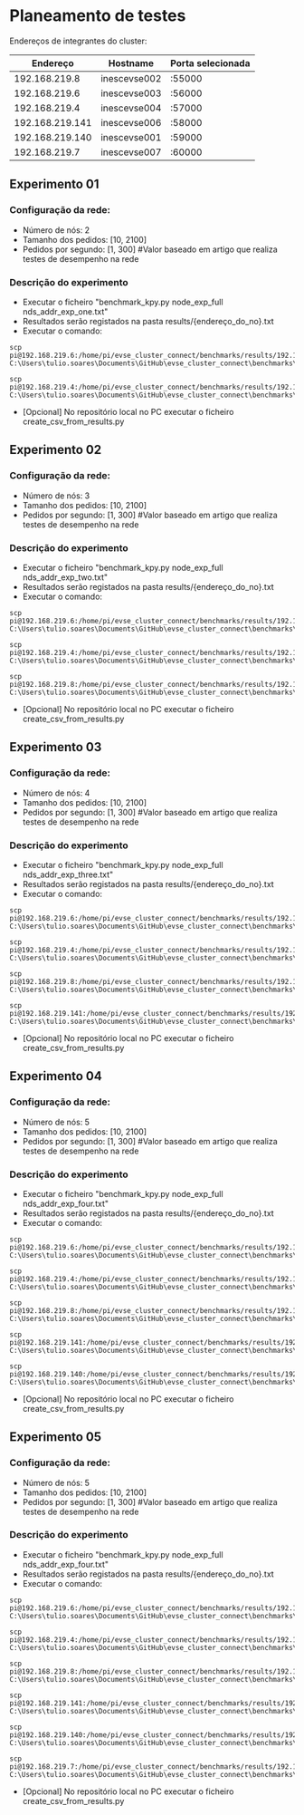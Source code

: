 # Planeamento de testes

Endereços de integrantes do cluster:

| Endereço | Hostname | Porta selecionada |
|----------|----------|-------------------|
| 192.168.219.8 | inescevse002 | :55000 |
| 192.168.219.6 | inescevse003 | :56000 |
| 192.168.219.4 | inescevse004 | :57000 |
| 192.168.219.141 | inescevse006 | :58000 |
| 192.168.219.140 | inescevse001 | :59000 |
| 192.168.219.7 | inescevse007 | :60000 |

## Experimento 01

### Configuração da rede: 
- Número de nós: 2
- Tamanho dos pedidos: [10, 2100]
- Pedidos por segundo: [1, 300] #Valor baseado em artigo que realiza testes de desempenho na rede

### Descrição do experimento
- Executar o ficheiro "benchmark_kpy.py node_exp_full nds_addr_exp_one.txt" 
- Resultados serão registados na pasta results/{endereço_do_no}.txt
- Executar o comando:
~~~~
scp pi@192.168.219.6:/home/pi/evse_cluster_connect/benchmarks/results/192.168.219.6_56000.txt C:\Users\tulio.soares\Documents\GitHub\evse_cluster_connect\benchmarks\results

scp pi@192.168.219.4:/home/pi/evse_cluster_connect/benchmarks/results/192.168.219.4_57000.txt C:\Users\tulio.soares\Documents\GitHub\evse_cluster_connect\benchmarks\results
~~~~
- [Opcional] No repositório local no PC executar o ficheiro create_csv_from_results.py

## Experimento 02

### Configuração da rede: 
- Número de nós: 3
- Tamanho dos pedidos: [10, 2100]
- Pedidos por segundo: [1, 300] #Valor baseado em artigo que realiza testes de desempenho na rede

### Descrição do experimento
- Executar o ficheiro "benchmark_kpy.py node_exp_full nds_addr_exp_two.txt" 
- Resultados serão registados na pasta results/{endereço_do_no}.txt
- Executar o comando:
~~~~
scp pi@192.168.219.6:/home/pi/evse_cluster_connect/benchmarks/results/192.168.219.6_56000.txt C:\Users\tulio.soares\Documents\GitHub\evse_cluster_connect\benchmarks\results

scp pi@192.168.219.4:/home/pi/evse_cluster_connect/benchmarks/results/192.168.219.4_57000.txt C:\Users\tulio.soares\Documents\GitHub\evse_cluster_connect\benchmarks\results

scp pi@192.168.219.8:/home/pi/evse_cluster_connect/benchmarks/results/192.168.219.8_55000.txt C:\Users\tulio.soares\Documents\GitHub\evse_cluster_connect\benchmarks\results

~~~~
- [Opcional] No repositório local no PC executar o ficheiro create_csv_from_results.py

## Experimento 03

### Configuração da rede: 
- Número de nós: 4
- Tamanho dos pedidos: [10, 2100]
- Pedidos por segundo: [1, 300] #Valor baseado em artigo que realiza testes de desempenho na rede

### Descrição do experimento
- Executar o ficheiro "benchmark_kpy.py node_exp_full nds_addr_exp_three.txt" 
- Resultados serão registados na pasta results/{endereço_do_no}.txt
- Executar o comando:
~~~~
scp pi@192.168.219.6:/home/pi/evse_cluster_connect/benchmarks/results/192.168.219.6_56000.txt C:\Users\tulio.soares\Documents\GitHub\evse_cluster_connect\benchmarks\results

scp pi@192.168.219.4:/home/pi/evse_cluster_connect/benchmarks/results/192.168.219.4_57000.txt C:\Users\tulio.soares\Documents\GitHub\evse_cluster_connect\benchmarks\results

scp pi@192.168.219.8:/home/pi/evse_cluster_connect/benchmarks/results/192.168.219.8_55000.txt C:\Users\tulio.soares\Documents\GitHub\evse_cluster_connect\benchmarks\results

scp pi@192.168.219.141:/home/pi/evse_cluster_connect/benchmarks/results/192.168.219.141_58000.txt C:\Users\tulio.soares\Documents\GitHub\evse_cluster_connect\benchmarks\results
~~~~
- [Opcional] No repositório local no PC executar o ficheiro create_csv_from_results.py

## Experimento 04

### Configuração da rede: 
- Número de nós: 5
- Tamanho dos pedidos: [10, 2100]
- Pedidos por segundo: [1, 300] #Valor baseado em artigo que realiza testes de desempenho na rede

### Descrição do experimento
- Executar o ficheiro "benchmark_kpy.py node_exp_full nds_addr_exp_four.txt" 
- Resultados serão registados na pasta results/{endereço_do_no}.txt
- Executar o comando:
~~~~
scp pi@192.168.219.6:/home/pi/evse_cluster_connect/benchmarks/results/192.168.219.6_56000.txt C:\Users\tulio.soares\Documents\GitHub\evse_cluster_connect\benchmarks\results

scp pi@192.168.219.4:/home/pi/evse_cluster_connect/benchmarks/results/192.168.219.4_57000.txt C:\Users\tulio.soares\Documents\GitHub\evse_cluster_connect\benchmarks\results

scp pi@192.168.219.8:/home/pi/evse_cluster_connect/benchmarks/results/192.168.219.8_55000.txt C:\Users\tulio.soares\Documents\GitHub\evse_cluster_connect\benchmarks\results

scp pi@192.168.219.141:/home/pi/evse_cluster_connect/benchmarks/results/192.168.219.141_58000.txt C:\Users\tulio.soares\Documents\GitHub\evse_cluster_connect\benchmarks\results

scp pi@192.168.219.140:/home/pi/evse_cluster_connect/benchmarks/results/192.168.219.140_59000.txt C:\Users\tulio.soares\Documents\GitHub\evse_cluster_connect\benchmarks\results
~~~~
- [Opcional] No repositório local no PC executar o ficheiro create_csv_from_results.py

## Experimento 05

### Configuração da rede: 
- Número de nós: 5
- Tamanho dos pedidos: [10, 2100]
- Pedidos por segundo: [1, 300] #Valor baseado em artigo que realiza testes de desempenho na rede

### Descrição do experimento
- Executar o ficheiro "benchmark_kpy.py node_exp_full nds_addr_exp_four.txt" 
- Resultados serão registados na pasta results/{endereço_do_no}.txt
- Executar o comando:
~~~~
scp pi@192.168.219.6:/home/pi/evse_cluster_connect/benchmarks/results/192.168.219.6_56000.txt C:\Users\tulio.soares\Documents\GitHub\evse_cluster_connect\benchmarks\results

scp pi@192.168.219.4:/home/pi/evse_cluster_connect/benchmarks/results/192.168.219.4_57000.txt C:\Users\tulio.soares\Documents\GitHub\evse_cluster_connect\benchmarks\results

scp pi@192.168.219.8:/home/pi/evse_cluster_connect/benchmarks/results/192.168.219.8_55000.txt C:\Users\tulio.soares\Documents\GitHub\evse_cluster_connect\benchmarks\results

scp pi@192.168.219.141:/home/pi/evse_cluster_connect/benchmarks/results/192.168.219.141_58000.txt C:\Users\tulio.soares\Documents\GitHub\evse_cluster_connect\benchmarks\results

scp pi@192.168.219.140:/home/pi/evse_cluster_connect/benchmarks/results/192.168.219.140_59000.txt C:\Users\tulio.soares\Documents\GitHub\evse_cluster_connect\benchmarks\results

scp pi@192.168.219.7:/home/pi/evse_cluster_connect/benchmarks/results/192.168.219.7_60000.txt C:\Users\tulio.soares\Documents\GitHub\evse_cluster_connect\benchmarks\results
~~~~
- [Opcional] No repositório local no PC executar o ficheiro create_csv_from_results.py